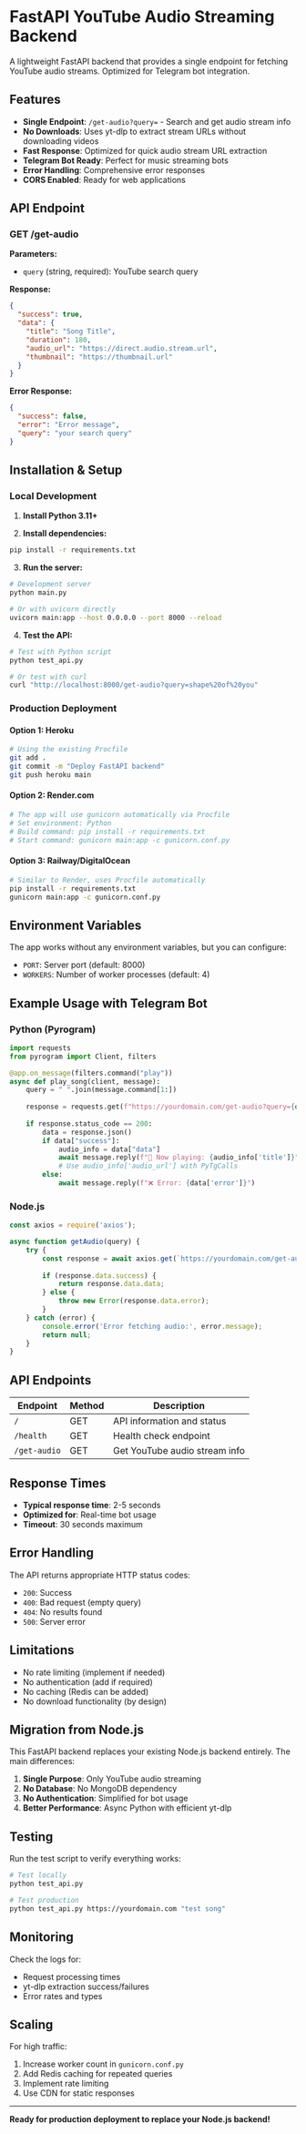 # FastAPI YouTube Audio Streaming Backend

A lightweight FastAPI backend that provides a single endpoint for fetching YouTube audio streams. Optimized for Telegram bot integration.

## Features

- **Single Endpoint**: `/get-audio?query=` - Search and get audio stream info
- **No Downloads**: Uses yt-dlp to extract stream URLs without downloading videos
- **Fast Response**: Optimized for quick audio stream URL extraction
- **Telegram Bot Ready**: Perfect for music streaming bots
- **Error Handling**: Comprehensive error responses
- **CORS Enabled**: Ready for web applications

## API Endpoint

### GET /get-audio

**Parameters:**
- `query` (string, required): YouTube search query

**Response:**
```json
{
  "success": true,
  "data": {
    "title": "Song Title",
    "duration": 180,
    "audio_url": "https://direct.audio.stream.url",
    "thumbnail": "https://thumbnail.url"
  }
}
```

**Error Response:**
```json
{
  "success": false,
  "error": "Error message",
  "query": "your search query"
}
```

## Installation & Setup

### Local Development

1. **Install Python 3.11+**

2. **Install dependencies:**
```bash
pip install -r requirements.txt
```

3. **Run the server:**
```bash
# Development server
python main.py

# Or with uvicorn directly
uvicorn main:app --host 0.0.0.0 --port 8000 --reload
```

4. **Test the API:**
```bash
# Test with Python script
python test_api.py

# Or test with curl
curl "http://localhost:8000/get-audio?query=shape%20of%20you"
```

### Production Deployment

#### Option 1: Heroku
```bash
# Using the existing Procfile
git add .
git commit -m "Deploy FastAPI backend"
git push heroku main
```

#### Option 2: Render.com
```bash
# The app will use gunicorn automatically via Procfile
# Set environment: Python
# Build command: pip install -r requirements.txt
# Start command: gunicorn main:app -c gunicorn.conf.py
```

#### Option 3: Railway/DigitalOcean
```bash
# Similar to Render, uses Procfile automatically
pip install -r requirements.txt
gunicorn main:app -c gunicorn.conf.py
```

## Environment Variables

The app works without any environment variables, but you can configure:

- `PORT`: Server port (default: 8000)
- `WORKERS`: Number of worker processes (default: 4)

## Example Usage with Telegram Bot

### Python (Pyrogram)
```python
import requests
from pyrogram import Client, filters

@app.on_message(filters.command("play"))
async def play_song(client, message):
    query = " ".join(message.command[1:])
    
    response = requests.get(f"https://yourdomain.com/get-audio?query={query}")
    
    if response.status_code == 200:
        data = response.json()
        if data["success"]:
            audio_info = data["data"]
            await message.reply(f"🎵 Now playing: {audio_info['title']}")
            # Use audio_info['audio_url'] with PyTgCalls
        else:
            await message.reply(f"❌ Error: {data['error']}")
```

### Node.js
```javascript
const axios = require('axios');

async function getAudio(query) {
    try {
        const response = await axios.get(`https://yourdomain.com/get-audio?query=${encodeURIComponent(query)}`);
        
        if (response.data.success) {
            return response.data.data;
        } else {
            throw new Error(response.data.error);
        }
    } catch (error) {
        console.error('Error fetching audio:', error.message);
        return null;
    }
}
```

## API Endpoints

| Endpoint | Method | Description |
|----------|---------|-------------|
| `/` | GET | API information and status |
| `/health` | GET | Health check endpoint |
| `/get-audio` | GET | Get YouTube audio stream info |

## Response Times

- **Typical response time**: 2-5 seconds
- **Optimized for**: Real-time bot usage
- **Timeout**: 30 seconds maximum

## Error Handling

The API returns appropriate HTTP status codes:

- `200`: Success
- `400`: Bad request (empty query)
- `404`: No results found
- `500`: Server error

## Limitations

- No rate limiting (implement if needed)
- No authentication (add if required)
- No caching (Redis can be added)
- No download functionality (by design)

## Migration from Node.js

This FastAPI backend replaces your existing Node.js backend entirely. The main differences:

1. **Single Purpose**: Only YouTube audio streaming
2. **No Database**: No MongoDB dependency
3. **No Authentication**: Simplified for bot usage
4. **Better Performance**: Async Python with efficient yt-dlp

## Testing

Run the test script to verify everything works:

```bash
# Test locally
python test_api.py

# Test production
python test_api.py https://yourdomain.com "test song"
```

## Monitoring

Check the logs for:
- Request processing times
- yt-dlp extraction success/failures
- Error rates and types

## Scaling

For high traffic:
1. Increase worker count in `gunicorn.conf.py`
2. Add Redis caching for repeated queries
3. Implement rate limiting
4. Use CDN for static responses

---

**Ready for production deployment to replace your Node.js backend!**
